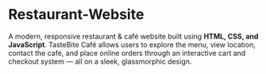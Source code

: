 # Restaurant-Website
A modern, responsive restaurant &amp; café website built using **HTML, CSS, and JavaScript**.   TasteBite Café allows users to explore the menu, view location, contact the café, and place online orders through an interactive cart and checkout system — all on a sleek, glassmorphic design.
